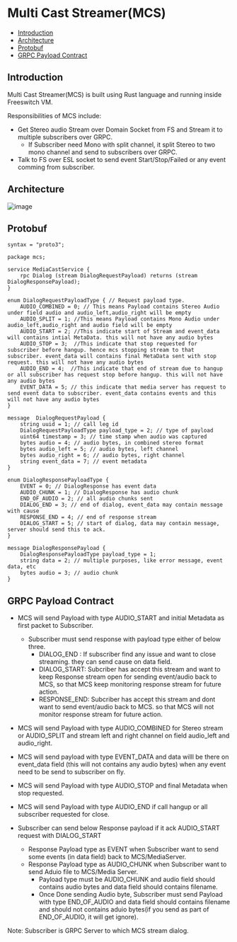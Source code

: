 # Multi Cast Streamer(MCS)

* [Introduction](#introduction)
* [Architecture](#architecture)
* [Protobuf](#protobuf)
* [GRPC Payload Contract](#grpc-payload-contract)

## Introduction

Multi Cast Streamer(MCS) is built using Rust language and running inside Freeswitch VM. 

Responsibilities of MCS include:

- Get Stereo audio Stream over Domain Socket from FS and Stream it to multiple subscribers over GRPC.
  - If Subscriber need Mono with split channel, it split Stereo to two mono channel and send to  subscribers over GRPC.
- Talk to FS over ESL socket to send event Start/Stop/Failed or any event comming from subscriber.

## Architecture

![image](../docs/src/images/MCS-architecture.png)

## Protobuf 

```
syntax = "proto3";

package mcs;

service MediaCastService {
    rpc Dialog (stream DialogRequestPayload) returns (stream DialogResponsePayload);
}

enum DialogRequestPayloadType { // Request payload type. 
    AUDIO_COMBINED = 0; // This means Payload contains Stereo Audio under field audio and audio_left,audio_right will be empty
    AUDIO_SPLIT = 1; //This means Payload contains Mono Audio under audio_left,audio_right and audio field will be empty
    AUDIO_START = 2; //This indicate start of Stream and event_data will contains intial MetaData. this will not have any audio bytes 
    AUDIO_STOP = 3;  //This indicate that stop requested for subscriber before hangup. hence mcs stopping stream to that subscriber. event_data will contains final MetaData sent with stop request. this will not have any audio bytes 
    AUDIO_END = 4;  //This indicate that end of stream due to hangup or all subscriber has request stop before hangup. this will not have any audio bytes 
    EVENT_DATA = 5; // this indicate that media server has request to send event data to subscriber. event_data contains events and this will not have any audio bytes 
}

message  DialogRequestPayload {
    string uuid = 1; // call leg id
    DialogRequestPayloadType payload_type = 2; // type of payload
    uint64 timestamp = 3; // time stamp when audio was captured
    bytes audio = 4; // audio bytes, in combined stereo format
    bytes audio_left = 5; // audio bytes, left channel
    bytes audio_right = 6; // audio bytes, right channel
    string event_data = 7; // event metadata
}

enum DialogResponsePayloadType {
    EVENT = 0; // DialogResponse has event data
    AUDIO_CHUNK = 1; // DialogResponse has audio chunk
    END_OF_AUDIO = 2; // all audio chunks sent
    DIALOG_END = 3; // end of dialog, event_data may contain message with cause
    RESPONSE_END = 4; // end of response stream
    DIALOG_START = 5; // start of dialog, data may contain message, server should send this to ack.
}

message DialogResponsePayload {
    DialogResponsePayloadType payload_type = 1;
    string data = 2; // multiple purposes, like error message, event data, etc
    bytes audio = 3; // audio chunk
}
```

## GRPC Payload Contract


* MCS will send Payload with type AUDIO_START and initial Metadata as first packet to Subscriber. 
   * Subscriber must send response with payload type either of below three.
        * DIALOG_END : If subscriber find any issue and want to close streaming. they can send cause on data field.
        * DIALOG_START: Subcriber has accept this stream and want to keep Response stream open for sending event/audio back to MCS, so that MCS keep monitoring response stream for future action.
        * RESPONSE_END: Subcriber has accept this stream and dont want to send event/audio back to MCS. so that MCS will not monitor  response stream for future action.
* MCS will send Payload with type AUDIO_COMBINED for Stereo stream or AUDIO_SPLIT and stream left and right channel on field audio_left and audio_right. 
* MCS will send payload with type EVENT_DATA and data willl be there on event_data field (this will not contains any audio bytes) when any event need to be send to subscriber on fly. 
* MCS will send Payload with type AUDIO_STOP and final Metadata when stop requested. 
* MCS will send Payload with type AUDIO_END if call hangup or all subscriber requested for close. 


* Subscriber can send below Response payload if it ack AUDIO_START request with DIALOG_START 
  * Response Payload type as EVENT when Subscriber want to send some events (in data field) back to MCS/MediaServer. 
  *  Response Payload type as AUDIO_CHUNK when Subscriber want to send Aduio file to MCS/Media Server. 
     * Payload type must be AUDIO_CHUNK and audio field should contains audio bytes and data field should contains filename. 
     * Once Done sending Audio byte, Subscriber must send Payload with type END_OF_AUDIO and data field should contains filename and should not contains aduio bytes(if you send as part of END_OF_AUDIO, it will get ignore).
     
Note: Subscriber is GRPC Server to which MCS stream dialog. 